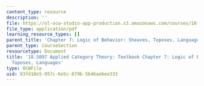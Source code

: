 ```yaml
---
content_type: resource
description: ''
file: https://ol-ocw-studio-app-production.s3.amazonaws.com/courses/18-s097-applied-category-theory-january-iap-2019/03fd10e5957c6e5c879b5b46aebee333_18-s097iap19ch7.pdf
file_type: application/pdf
learning_resource_types: []
parent_title: 'Chapter 7: Logic of Behavior: Sheaves, Toposes, Languages'
parent_type: CourseSection
resourcetype: Document
title: '18.S097 Applied Category Theory: Textbook Chapter 7: Logic of Behavior: Sheaves,
  Toposes, Languages'
type: OCWFile
uid: 03fd10e5-957c-6e5c-879b-5b46aebee333
---
```

